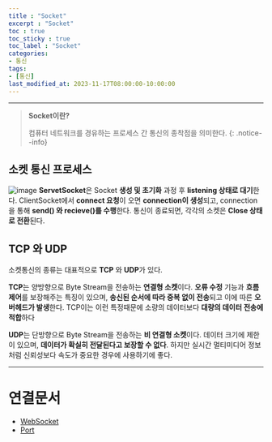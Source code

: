 ```yaml
---
title : "Socket"
excerpt : "Socket"
toc : true
toc_sticky : true
toc_label : "Socket"
categories:
- 통신
tags:
- [통신]
last_modified_at: 2023-11-17T08:00:00-10:00:00
---
```

  
---
  
> **Socket이란?**  
>
> 컴퓨터 네트워크를 경유하는 프로세스 간 통신의 종착점을 의미한다. 
{: .notice--info}  
  
## 소켓 통신 프로세스
  
![image](../../assets/images/SocketCommunicationWorkFlow.png)
 **ServetSocket**은 Socket **생성 및 초기화** 과정 후 **listening 상태로 대기**한다. ClientSocket에서 **connect 요청**이 오면 **connection이 생성**되고, connection을 통해 **send() 와 recieve()를 수행**한다. 통신이 종료되면, 각각의 소켓은 **Close 상태로 전환**된다.
  
## TCP 와 UDP
 소켓통신의 종류는 대표적으로 **TCP** 와 **UDP**가 있다. 

  **TCP**는 양방향으로 Byte Stream을 전송하는 **연결형 소켓**이다. **오류 수정** 기능과 **흐름제어**를 보장해주는 특징이 있으며, **송신된 순서에 따라 중복 없이 전송**되고 이에 따른 **오버헤드가 발생**한다. TCP이는 이런 특정때문에 소량의 데이터보다 **대량의 데이터 전송에 적합**하다

 **UDP**는 단방향으로 Byte Stream을 전송하는 **비 연결형 소켓**이다. 데이터 크기에 제한이 있으며, **데이터가 확실히 전달된다고 보장할 수 없다**. 하지만 실시간 멀티미디어 정보처럼 신뢰성보다 속도가 중요한 경우에 사용하기에 좋다.

---
  
# 연결문서
- [WebSocket](../../통신/통신-WebSocket)
- [Port](../../developcommon/developcommon-Port)